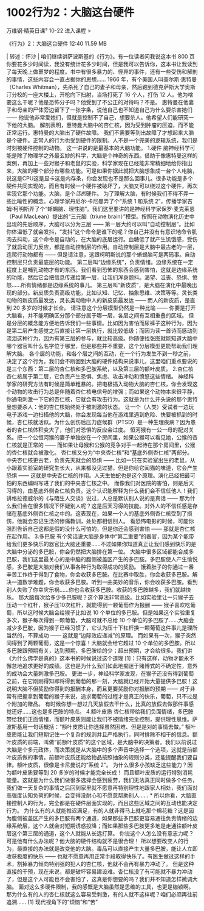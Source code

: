 # 1002行为2：大脑这台硬件


万维钢·精英日课³
10-22
进入课程 >

《行为》2：大脑这台硬件
12:40 11.59 MB

| 转述：怀沙 |
咱们继续讲萨波斯基的《行为》。有一位读者问我说这本书 800 页你要花多少时间读，我没有统计花多少时间，但是我可以告诉你，这本书让我读到了每天晚上做噩梦的程度。书中有很多暴力的、怪异的事件，还有一些受伤和解剖的事情，这些内容会一直占据你的思想……
1966 年，有个美国人叫查尔斯·惠特曼（Charles Whitman），先杀死了自己的妻子和母亲，然后跑到德克萨斯大学奥斯汀分校的一座大楼上，开枪向下扫射，当场打死了 16 个人，打伤 12 人。他为啥要这么干呢？他是恐怖分子吗？他受到了不公正的对待吗？不是。
惠特曼在他妻子和母亲的尸体旁边留下了一张字条，说他自己也不知道自己为什么要杀害她们 —— 他说他非常爱她们，但就是控制不了自己，想要杀人。他希望人们能研究一下他的大脑。
解剖表明，惠特曼大脑中的杏仁核，因为受到肿瘤的压迫，而不能正常运行。惠特曼的大脑出了硬件故障。
我们不需要等到出故障了才想起来大脑是个硬件。正常人的行为也受到硬件的限制。人不是一个完美的逻辑系统，我们是时刻被硬件控制的动物。
这一讲说的是最基本的大脑功能。
1.硬件
脑神经科学可能是除了物理学之外最玄妙的科学，大脑是个神奇的东西。借助于像惠特曼这样的案例，再加上一些对猴子和老鼠的实验，科学家现在已经能非常精细地给你指出来，大脑的哪个部分有哪些功能。可是如果你据此就把大脑想象成一台个人电脑，说这是CPU这是显卡这是内存条，你会发现也不是那么回事儿。很多功能是多个硬件共同实现的，而且有时候一个硬件被破坏了，大脑又可以绕过这个硬件，再次实现它那个功能。大脑，是个*活的*硬件。
为了理解大脑，有时候我们不得不弄一些比喻性的概念。心理学家丹尼尔·卡尼曼弄了个“系统 1 和系统 2”，传播学家吉姆·柯明斯弄了个“蜥蜴脑、理性脑”。我们这里要讲的是神经科学家保罗·麦克莱恩（Paul MacLean）提出的“三元脑（triune brain）”模型。按照在动物演化历史中出现的先后顺序，大脑可以分为三层 ——
第一层大约可以叫“自动控制层”。比如你体温低了就会发抖，“发抖”这个命令是谁下的呢？你自己并没有有意识地命令肌肉去抖动，这个命令是自动的，在大脑的底层运行。血糖低了就产生饥饿感，受伤了就启动压力反应，都是自动控制层的作用。自动控制层是大脑中最古老的一层，连爬行动物都有 —— 但是请注意，这跟柯明斯说的那个蜥蜴脑可是两码事。自动控制层只负责最底层的功能。
第二层叫“边缘系统”，负责情绪。边缘系统在一定程度上是哺乳动物才有的东西。我们看到恐怖的东西会感到害怕，这就是边缘系统的功能，然后它会把信息传递给第一层，让我们浑身颤抖。渴望、沮丧、恐惧、愤怒……所有情绪都是边缘系统的事儿。
第三层叫“新皮质”，是大脑在演化中最晚出现的部分。新皮质负责高级功能，比如认知、记忆、抽象思维、决策等等。灵长类动物的新皮质最发达，灵长类动物中人的新皮质最发达 —— 而人的新皮质，是直到 20 多岁的时候才长全。
请注意这个分层模型仍然是一种比喻 —— 你要是打开大脑看，并不能明确区分那个部分属于哪一层，各层之间有互相重叠的区域。
但是分层的概念能方便地告诉我们一些事情。比如因为害怕而尿裤子这种行为，因为是第二层产生感觉之后直接让第一层执行，就比较低级；而因为读一首诗而感动到流泪这种行为，因为有第三层的参与，就比较高级。你随便找张图就能知道大脑中哪个器官叫什么名字位于哪里，但是那些并不重要，这个分层模型更能帮助我们理解大脑。
各个层的功能，和各个层之间的互动，在一个行为发生不到一秒之前，决定了这个行为。我们会不断回到大脑的硬件结构来说事儿，这里咱们重点要说的是三个东西：第二层的杏仁核和多巴胺系统，以及第三层的额叶皮质。
2.杏仁核
杏仁核属于第二层，它负责产生恐惧、焦虑、攻击冲动和愤怒这些情绪。
神经科学家的研究方法有时候是简单粗暴的。把电极插入动物大脑的杏仁核，你会发现这个动物的攻击行为总是伴随着杏仁核电信号的增强；而如果这个动物本来很平静，你通电刺激一下它的杏仁核，它就会有攻击行为。这就是为什么开头说的那个惠特曼想要杀人：他的杏仁核始终处于被刺激的状态。
让一个（人类）受试者一边玩电子游戏一边扫描他的大脑，你会发现每当他在游戏里遇到危险、快要被抓到的时候，杏仁核就活跃。为什么创伤后压力症候群（PTSD）是一种生理疾病？因为患者的杏仁核体积变大了，他们对恐惧的反应会过度。
恒河猴有一公一母的配对关系。把一个公恒河猴的妻子单独放在一个房间里，如果公猴可以看见她，公猴的杏仁核就是正常的 —— 而如果让母猴和公猴的竞争对手一起待在那个房间里，公猴的杏仁核就会被激化。
杏仁核又分为“中央杏仁核”和“基底外侧杏仁核”两部分。中央杏仁核更古老，负责先天就会的恐惧 —— 比如一只在实验室出生的老鼠，从小跟着实验室的研究生长大，从来都没见过猫，但是你给它闻猫的味道，它会产生恐惧 —— 这就是中央杏仁核的作用。人天生怕蛇也是这个原理。演化已经把最可怕的东西编码写进了我们的中央杏仁核之中。
而像我们对医院的害怕，则是后天习得的，由基底外侧杏仁核负责。这个认识能解释为什么我们会不信任他人！我们讲格拉德威尔的《与陌生人交谈》说过，人总是默认别人说的是真话 —— 那为什么我们会在很多情况下怀疑别人呢？这是后天习得的技能。对外人的不信任感是存储在基底外侧杏仁核之中的。这表现在，如果一个人的基底外侧杏仁核受到了损伤，他就会忘记生活的惨痛教训，处处都相信别人。
看恐怖电影的时候，可能你强烈告诉自己这都是假的没什么可怕的，但是你还会感到害怕 —— 那就是杏仁核在起作用。
3.多巴胺
有个笑话说大脑是身体中“第二重要”的器官，因为某个能带给我们更多快乐的器官比大脑还重要……不过如果你知道真正让我们感到快乐的是大脑中分泌的多巴胺，你会仍然把大脑排在第一位。
大脑中很多区域都能合成多巴胺，我们这里最关心的是中脑的腹侧被盖区产生的多巴胺。多巴胺使人产生愉悦感，多巴胺是大脑对我们从事各种行为取得成功的奖励。
饿着肚子的你通过一番辛苦工作终于得到了食物，你会收获多巴胺。在比赛中取胜，你会收获多巴胺。解决一道数学难题，你会收获多巴胺。听到一曲美妙的音乐，你会收获多巴胺。看到别人失败了你幸灾乐祸……你也会收获多巴胺。收获的多巴胺越多，我们就越快乐。
那大脑每次给多少多巴胺呢？这个算法非常高级。比如实验里让一只猴子去压动一个杠杆，猴子压10次杠杆，就能得到一颗葡萄作为报酬 —— 猴子喜欢吃葡萄，所以这时候大脑会给猴子比如说 10 个单位的多巴胺。但是如果这个实验重复多次，猴子每次得到一颗葡萄，大脑可就不总给 10 个单位的多巴胺了……大脑会减少多巴胺，因为猴子已经习惯了，它认为压十下杠杆换一颗葡萄这件事儿是理所当然的，不算成功 —— 这就是“边际效应递减”的原理。
而如果有一次，猴子突然间得到了两颗葡萄，这是一个惊喜！大脑就会给它超过 10 个单位的多巴胺。所以多巴胺跟预期有关，达到预期，多巴胺给的少；超出预期，才会给很多。我们讲《为什么佛学是真的》这本书的时候说过这个道理 [1]：只有这样，动物才能永不懈怠地追求更好的成绩。这也是为什么我们如此地痴迷于赌博式的不确定性，意外的成功会大量刺激多巴胺。
更进一步，神经科学家发现，在猴子还没有得到葡萄之前，在它刚刚得知即将得到葡萄的那一刻，大脑就已经开始大量提供多巴胺！这说明大脑不但奖励你得到的报酬本身，而且更要奖励你对报酬的预期 —— 对于非常有把握拿到葡萄的猴子来说，追求葡萄的过程才是真正的快乐，葡萄，只不过是个附加的赠品。
有时候你想一想过几天放假去干什么，比真的放假去做那件事感觉还好……这也是多巴胺的特点。
4.额叶皮质
杏仁核带给我们负面情绪，多巴胺带给我们正面情绪，而额叶皮质则能让我们不被情绪完全控制，提供理性思维。萨波斯基用一句话概括：“额叶皮质让你选择虽然困难、但是是对的事情去做。”
额叶皮质能让我们短期记住一个复杂的规则并且严格执行，同时排除不相干的信息。额叶皮质的前端，叫做“前额叶皮质”的这个区域，是大脑中的决策者。我们以前说过大脑是个多元政体，而决策就是从大脑中的多个声音中选择一个选项，这就是前额叶皮质做的事情。前额叶皮质还能给物品按照抽象的规则分类，还能提醒我们要自律。额叶皮质，很像是卡尼曼说的“系统 2”。
为什么很多小孩缺乏这些能力？因为额叶皮质要等到 20 多岁的时候才能完全长成！
而且额叶皮质的运行特别消耗能量。这就是为什么我们做很多选择会感到疲劳，我们无法真正同时做多个任务，我们做一天复杂的事情之后回到家里就不愿意再特别理性地跟家人相处，我们面对高强度认知负荷的时候，会变得没耐心和不愿意帮助别人……
*
所以你看，大脑直接控制人的行为，完全都是在硬件层面实现的。而且这些区域之间的互动也能决定行为。
为什么有的人就能推迟满足，有的人就非得马上就吃那个棉花糖？这是因为腹侧被盖区产生的多巴胺有两个通道，如果那些多巴胺更容易通往负责情绪的边缘系统层，这个人就会对短期诱惑投降；而如果那些多巴胺更多地是走通往额叶皮层这个第三层的通道，这个人就能从长远打算。
你说这个人怎么没有意志力呢？可是他有什么办法呢？他大脑的硬件结构就不是很合理！
所以想要改变人的行为，最直接的办法就是改变他的大脑。毒品可以直接产生大量多巴胺，能让人立即收获极度的快乐 —— 也就不愿意再用正常手段取得快乐了。有医生做过这样的手术，割掉暴力倾向特别强的犯人的杏仁核，他就不会再有暴力冲动了。
但是这种直接的干预，现在来说，都是破坏容易建设难。杏仁核没了有可能就不暴力冲动了，但是这个人可能也不会害怕了，这真是你想要的吗？我们并不知道怎样微调大脑。
面对这么多硬件限制，我的感慨是大脑虽然是思维的工具，也更是枷锁啊。
那为什么有的人的杏仁核就这么容易受刺激，有的人就不这样呢？咱们必须再往前追溯……
[1] 现代视角下的“烦恼”和“苦”